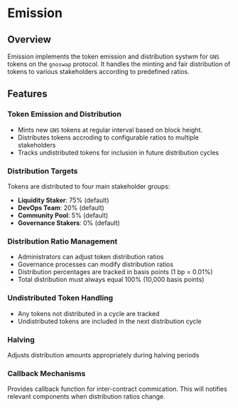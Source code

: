 # Emission

## Overview

Emission implements the token emission and distribution systwm for `GNS` tokens on the `gnoswap` protocol. It handles the minting and fair distribution of tokens to various stakeholders according to predefined ratios.

## Features

### Token Emission and Distribution

- Mints new `GNS` tokens at regular interval based on block height.
- Distributes tokens accroding to configurable ratios to multiple stakeholders
- Tracks undistributed tokens for inclusion in future distribution cycles

### Distribution Targets

Tokens are distributed to four main stakeholder groups:

- **Liquidity Staker**: 75% (default)
- **DevOps Team**: 20% (default)
- **Community Pool**: 5% (default)
- **Governance Stakers**: 0% (default)

### Distribution Ratio Management

- Administrators can adjust token distribution ratios
- Governance processes can modify distribution ratios
- Distribution percentages are tracked in basis points (1 bp = 0.01%)
- Total distribution must always equal 100% (10,000 basis points)

### Undistributed Token Handling

- Any tokens not distributed in a cycle are tracked
- Undistributed tokens are included in the next distribution cycle

### Halving

Adjusts distribution amounts appropriately during halving periods

### Callback Mechanisms

Provides callback function for inter-contract commication. This will notifies relevant components when distribution ratios change.
